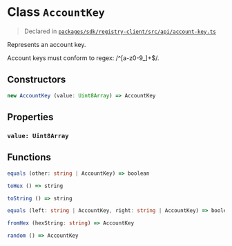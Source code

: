 # Class `AccountKey`
> Declared in [`packages/sdk/registry-client/src/api/account-key.ts`]()

Represents an account key.

Account keys must conform to regex: /^[a-z0-9_]+$/.

## Constructors
```ts
new AccountKey (value: Uint8Array) => AccountKey
```

## Properties
### `value: Uint8Array`

## Functions
```ts
equals (other: string | AccountKey) => boolean
```
```ts
toHex () => string
```
```ts
toString () => string
```
```ts
equals (left: string | AccountKey, right: string | AccountKey) => boolean
```
```ts
fromHex (hexString: string) => AccountKey
```
```ts
random () => AccountKey
```